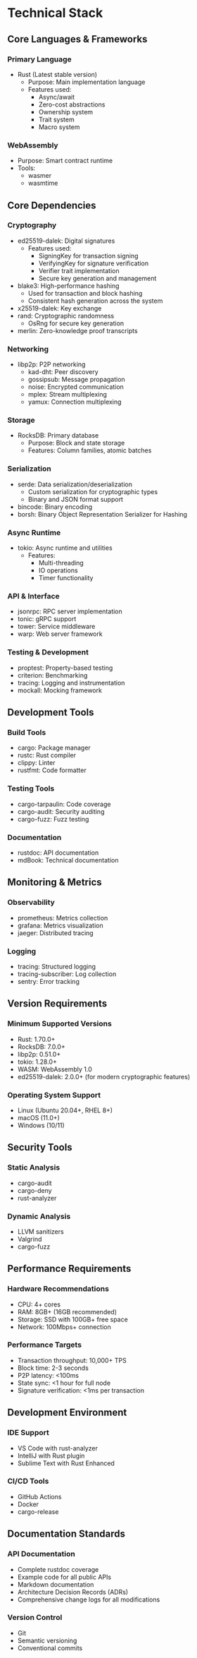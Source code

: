 # Technical Stack

## Core Languages & Frameworks

### Primary Language
- Rust (Latest stable version)
  - Purpose: Main implementation language
  - Features used: 
    - Async/await
    - Zero-cost abstractions
    - Ownership system
    - Trait system
    - Macro system

### WebAssembly
- Purpose: Smart contract runtime
- Tools:
  - wasmer
  - wasmtime

## Core Dependencies

### Cryptography
- ed25519-dalek: Digital signatures
  - Features used:
    - SigningKey for transaction signing
    - VerifyingKey for signature verification
    - Verifier trait implementation
    - Secure key generation and management
- blake3: High-performance hashing
  - Used for transaction and block hashing
  - Consistent hash generation across the system
- x25519-dalek: Key exchange
- rand: Cryptographic randomness
  - OsRng for secure key generation
- merlin: Zero-knowledge proof transcripts

### Networking
- libp2p: P2P networking
  - kad-dht: Peer discovery
  - gossipsub: Message propagation
  - noise: Encrypted communication
  - mplex: Stream multiplexing
  - yamux: Connection multiplexing

### Storage
- RocksDB: Primary database
  - Purpose: Block and state storage
  - Features: Column families, atomic batches

### Serialization
- serde: Data serialization/deserialization
  - Custom serialization for cryptographic types
  - Binary and JSON format support
- bincode: Binary encoding
- borsh: Binary Object Representation Serializer for Hashing

### Async Runtime
- tokio: Async runtime and utilities
  - Features:
    - Multi-threading
    - IO operations
    - Timer functionality

### API & Interface
- jsonrpc: RPC server implementation
- tonic: gRPC support
- tower: Service middleware
- warp: Web server framework

### Testing & Development
- proptest: Property-based testing
- criterion: Benchmarking
- tracing: Logging and instrumentation
- mockall: Mocking framework

## Development Tools

### Build Tools
- cargo: Package manager
- rustc: Rust compiler
- clippy: Linter
- rustfmt: Code formatter

### Testing Tools
- cargo-tarpaulin: Code coverage
- cargo-audit: Security auditing
- cargo-fuzz: Fuzz testing

### Documentation
- rustdoc: API documentation
- mdBook: Technical documentation

## Monitoring & Metrics

### Observability
- prometheus: Metrics collection
- grafana: Metrics visualization
- jaeger: Distributed tracing

### Logging
- tracing: Structured logging
- tracing-subscriber: Log collection
- sentry: Error tracking

## Version Requirements

### Minimum Supported Versions
- Rust: 1.70.0+
- RocksDB: 7.0.0+
- libp2p: 0.51.0+
- tokio: 1.28.0+
- WASM: WebAssembly 1.0
- ed25519-dalek: 2.0.0+ (for modern cryptographic features)

### Operating System Support
- Linux (Ubuntu 20.04+, RHEL 8+)
- macOS (11.0+)
- Windows (10/11)

## Security Tools

### Static Analysis
- cargo-audit
- cargo-deny
- rust-analyzer

### Dynamic Analysis
- LLVM sanitizers
- Valgrind
- cargo-fuzz

## Performance Requirements

### Hardware Recommendations
- CPU: 4+ cores
- RAM: 8GB+ (16GB recommended)
- Storage: SSD with 100GB+ free space
- Network: 100Mbps+ connection

### Performance Targets
- Transaction throughput: 10,000+ TPS
- Block time: 2-3 seconds
- P2P latency: <100ms
- State sync: <1 hour for full node
- Signature verification: <1ms per transaction

## Development Environment

### IDE Support
- VS Code with rust-analyzer
- IntelliJ with Rust plugin
- Sublime Text with Rust Enhanced

### CI/CD Tools
- GitHub Actions
- Docker
- cargo-release

## Documentation Standards

### API Documentation
- Complete rustdoc coverage
- Example code for all public APIs
- Markdown documentation
- Architecture Decision Records (ADRs)
- Comprehensive change logs for all modifications

### Version Control
- Git
- Semantic versioning
- Conventional commits
